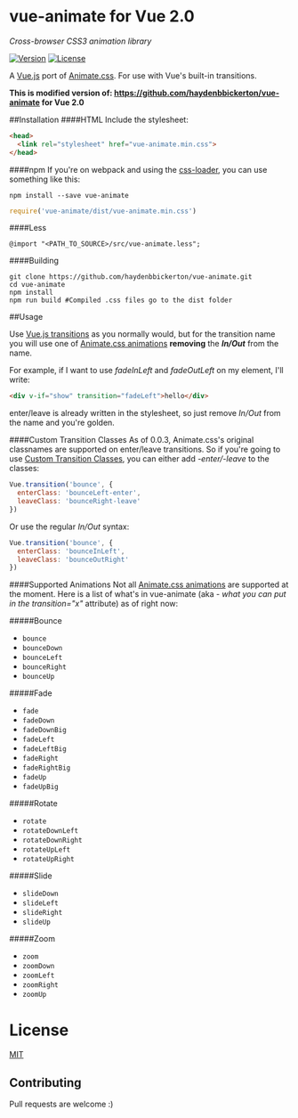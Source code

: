 # vue-animate for Vue 2.0

*Cross-browser CSS3 animation library*

[![Version](https://img.shields.io/npm/v/vue2-animate.svg?style=flat-square)](https://www.npmjs.com/package/vue2-animate)
[![License](https://img.shields.io/npm/l/vue2-animate.svg?style=flat-square)](LICENSE)

A [Vue.js](http://vuejs.org/ "Vue.js") port of [Animate.css](https://github.com/daneden/animate.css "Animate.css"). For use with Vue's built-in transitions.

**This is modified version of: https://github.com/haydenbbickerton/vue-animate for Vue 2.0**

##Installation
####HTML
Include the stylesheet:

  ```html
  <head>
    <link rel="stylesheet" href="vue-animate.min.css">
  </head>
  ```
####npm
  If you're on webpack and using the [css-loader](https://github.com/webpack/css-loader "css loader"), you can use something like this:
  ```shell
  npm install --save vue-animate
  ```
  ```js
  require('vue-animate/dist/vue-animate.min.css')
  ```
####Less
  ```less
  @import "<PATH_TO_SOURCE>/src/vue-animate.less";
  ```

####Building
  ```shell
  git clone https://github.com/haydenbbickerton/vue-animate.git
  cd vue-animate
  npm install
  npm run build #Compiled .css files go to the dist folder
  ```

##Usage

  Use [Vue.js transitions](http://vuejs.org/guide/transitions.html "Vue.js Transitions") as you normally would, but for the transition name you will use one of [Animate.css animations](https://github.com/daneden/animate.css#basic-usage "animations") **removing** the ***In/Out*** from the name.

  For example, if I want to use *fadeInLeft* and *fadeOutLeft* on my element, I'll write:
  ```html
  <div v-if="show" transition="fadeLeft">hello</div>
  ```
  enter/leave is already written in the stylesheet, so just remove *In/Out* from the name and you're golden.

####Custom Transition Classes
  As of 0.0.3, Animate.css's original classnames are supported on enter/leave transitions. So if you're going to use [Custom Transition Classes](http://vuejs.org/guide/transitions.html#Custom-Transition-Classes "Custom Transition Classes"), you can either add *-enter/-leave* to the classes:

  ```js
  Vue.transition('bounce', {
    enterClass: 'bounceLeft-enter',
    leaveClass: 'bounceRight-leave'
  })
  ```
  Or use the regular *In/Out* syntax:

  ```js
  Vue.transition('bounce', {
    enterClass: 'bounceInLeft',
    leaveClass: 'bounceOutRight'
  })
  ```

####Supported Animations
  Not all [Animate.css animations](https://github.com/daneden/animate.css#basic-usage "animations") are supported at the moment. Here is a list of what's in vue-animate (aka - *what you can put in the transition="x"* attribute) as of right now:

#####Bounce
  * `bounce`
  * `bounceDown`
  * `bounceLeft`
  * `bounceRight`
  * `bounceUp`

#####Fade
  * `fade`
  * `fadeDown`
  * `fadeDownBig`
  * `fadeLeft`
  * `fadeLeftBig`
  * `fadeRight`
  * `fadeRightBig`
  * `fadeUp`
  * `fadeUpBig`

#####Rotate
  * `rotate`
  * `rotateDownLeft`
  * `rotateDownRight`
  * `rotateUpLeft`
  * `rotateUpRight`

#####Slide
  * `slideDown`
  * `slideLeft`
  * `slideRight`
  * `slideUp`

#####Zoom
  * `zoom`
  * `zoomDown`
  * `zoomLeft`
  * `zoomRight`
  * `zoomUp`

# License

[MIT](http://opensource.org/licenses/MIT)

## Contributing

Pull requests are welcome :)
